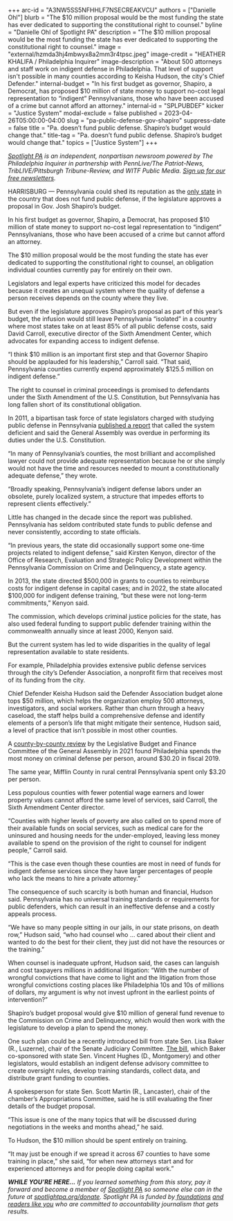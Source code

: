 +++
arc-id = "A3NW5SS5NFHHLF7NSECREAKVCU"
authors = ["Danielle Ohl"]
blurb = "The $10 million proposal would be the most funding the state has ever dedicated to supporting the constitutional right to counsel."
byline = "Danielle Ohl of Spotlight PA"
description = "The $10 million proposal would be the most funding the state has ever dedicated to supporting the constitutional right to counsel."
image = "external/hzmda3hj4mbwyx8a2mm3r4tpsc.jpeg"
image-credit = "HEATHER KHALIFA / Philadelphia Inquirer"
image-description = "About 500 attorneys and staff work on indigent defense in Philadelphia. That level of support isn't possible in many counties according to Keisha Hudson, the city's Chief Defender."
internal-budget = "In his first budget as governor, Shapiro, a Democrat, has proposed $10 million of state money to support no-cost legal representation to “indigent” Pennsylvanians, those who have been accused of a crime but cannot afford an attorney."
internal-id = "SPLPUBDEF"
kicker = "Justice System"
modal-exclude = false
published = 2023-04-26T05:00:00-04:00
slug = "pa-public-defense-gov-shapiro"
suppress-date = false
title = "Pa. doesn’t fund public defense. Shapiro’s budget would change that."
title-tag = "Pa. doesn’t fund public defense. Shapiro’s budget would change that."
topics = ["Justice System"]
+++

<a href="https://www.spotlightpa.org/"><i>Spotlight PA</i></a><i> is an independent, nonpartisan newsroom powered by The Philadelphia Inquirer in partnership with PennLive/The Patriot-News, TribLIVE/Pittsburgh Tribune-Review, and WITF Public Media. </i><a href="https://www.spotlightpa.org/newsletters"><i>Sign up for our free newsletters</i></a><i>.</i>

HARRISBURG — Pennsylvania could shed its reputation as the <a href="https://sixthamendment.org/the-state-of-the-nation-on-gideons-60th-anniversary/">only state</a> in the country that does not fund public defense, if the legislature approves a proposal in Gov. Josh Shapiro’s budget.

In his first budget as governor, Shapiro, a Democrat, has proposed $10 million of state money to support no-cost legal representation to “indigent” Pennsylvanians, those who have been accused of a crime but cannot afford an attorney.

The $10 million proposal would be the most funding the state has ever dedicated to supporting the constitutional right to counsel, an obligation individual counties currently pay for entirely on their own.

<script src="https://www.spotlightpa.org/embed.js" async></script><div data-spl-embed-version="1" data-spl-src="https://www.spotlightpa.org/embeds/newsletter/"></div>

Legislators and legal experts have criticized this model for decades because it creates an unequal system where the quality of defense a person receives depends on the county where they live.

But even if the legislature approves Shapiro’s proposal as part of this year’s budget, the infusion would still leave Pennsylvania “isolated” in a country where most states take on at least 85% of all public defense costs, said David Carroll, executive director of the Sixth Amendment Center, which advocates for expanding access to indigent defense.

“I think $10 million is an important first step and that Governor Shapiro should be applauded for his leadership,” Carroll said. “That said, Pennsylvania counties currently expend approximately $125.5 million on indigent defense.”

The right to counsel in criminal proceedings is promised to defendants under the Sixth Amendment of the U.S. Constitution, but Pennsylvania has long fallen short of its constitutional obligation.

In 2011, a bipartisan task force of state legislators charged with studying public defense in Pennsylvania <a href="http://jsg.legis.state.pa.us/resources/documents/ftp/publications/2011-265-indigent%20defense.pdf">published a report</a> that called the system deficient and said the General Assembly was overdue in performing its duties under the U.S. Constitution.

“In many of Pennsylvania’s counties, the most brilliant and accomplished lawyer could not provide adequate representation because he or she simply would not have the time and resources needed to mount a constitutionally adequate defense,” they wrote.

“Broadly speaking, Pennsylvania’s indigent defense labors under an obsolete, purely localized system, a structure that impedes efforts to represent clients effectively.”

Little has changed in the decade since the report was published. Pennsylvania has seldom contributed state funds to public defense and never consistently, according to state officials.

“In previous years, the state did occasionally support some one-time projects related to indigent defense,” said Kirsten Kenyon, director of the Office of Research, Evaluation and Strategic Policy Development within the Pennsylvania Commission on Crime and Delinquency, a state agency.

In 2013, the state directed $500,000 in grants to counties to reimburse costs for indigent defense in capital cases; and in 2022, the state allocated $100,000 for indigent defense training, “but these were not long-term commitments,” Kenyon said.

The commission, which develops criminal justice policies for the state, has also used federal funding to support public defender training within the commonwealth annually since at least 2000, Kenyon said.

But the current system has led to wide disparities in the quality of legal representation available to state residents.

For example, Philadelphia provides extensive public defense services through the city’s Defender Association, a nonprofit firm that receives most of its funding from the city.

Chief Defender Keisha Hudson said the Defender Association budget alone tops $50 million, which helps the organization employ 500 attorneys, investigators, and social workers. Rather than churn through a heavy caseload, the staff helps build a comprehensive defense and identify elements of a person’s life that might mitigate their sentence, Hudson said, a level of practice that isn’t possible in most other counties.

A <a href="http://lbfc.legis.state.pa.us/Resources/Documents/Reports/701.pdf">county-by-county review</a> by the Legislative Budget and Finance Committee of the General Assembly in 2021 found Philadelphia spends the most money on criminal defense per person, around $30.20 in fiscal 2019.

The same year, Mifflin County in rural central Pennsylvania spent only $3.20 per person.

Less populous counties with fewer potential wage earners and lower property values cannot afford the same level of services, said Carroll, the Sixth Amendment Center director.

“Counties with higher levels of poverty are also called on to spend more of their available funds on social services, such as medical care for the uninsured and housing needs for the under-employed, leaving less money available to spend on the provision of the right to counsel for indigent people,” Carroll said.

“This is the case even though these counties are most in need of funds for indigent defense services since they have larger percentages of people who lack the means to hire a private attorney.”

The consequence of such scarcity is both human and financial, Hudson said. Pennsylvania has no universal training standards or requirements for public defenders, which can result in an ineffective defense and a costly appeals process.

“We have so many people sitting in our jails, in our state prisons, on death row,” Hudson said, “who had counsel who … cared about their client and wanted to do the best for their client, they just did not have the resources or the training.”

When counsel is inadequate upfront, Hudson said, the cases can languish and cost taxpayers millions in additional litigation: “With the number of wrongful convictions that have come to light and the litigation from those wrongful convictions costing places like Philadelphia 10s and 10s of millions of dollars, my argument is why not invest upfront in the earliest points of intervention?”

Shapiro’s budget proposal would give $10 million of general fund revenue to the Commission on Crime and Delinquency, which would then work with the legislature to develop a plan to spend the money.

One such plan could be a recently introduced bill from state Sen. Lisa Baker (R., Luzerne), chair of the Senate Judiciary Committee. <a href="https://www.legis.state.pa.us/CFDOCS/Legis/PN/Public/btCheck.cfm?txtType=PDF&sessYr=2023&sessInd=0&billBody=S&billTyp=B&billNbr=0371&pn=0314">The bill</a>, which Baker co-sponsored with state Sen. Vincent Hughes (D., Montgomery) and other legislators, would establish an indigent defense advisory committee to create oversight rules, develop training standards, collect data, and distribute grant funding to counties.

<script src="https://www.spotlightpa.org/embed.js" async></script><div data-spl-embed-version="1" data-spl-src="https://www.spotlightpa.org/embeds/donate/"></div>

A spokesperson for state Sen. Scott Martin (R., Lancaster), chair of the chamber’s Appropriations Committee, said he is still evaluating the finer details of the budget proposal.

“This issue is one of the many topics that will be discussed during negotiations in the weeks and months ahead,” he said.

To Hudson, the $10 million should be spent entirely on training.

“It may just be enough if we spread it across 67 counties to have some training in place,” she said, “for when new attorneys start and for experienced attorneys and for people doing capital work.”

<i><b>WHILE YOU’RE HERE...</b></i><i> If you learned something from this story, pay it forward and become a member of </i><a href="https://www.spotlightpa.org/"><i>Spotlight PA</i></a><i> so someone else can in the future at </i><a href="https://www.spotlightpa.org/donate"><i>spotlightpa.org/donate</i></a><i>. Spotlight PA is funded by</i><a href="https://www.spotlightpa.org/support"><i> foundations</i></a><i> </i><a href="https://www.spotlightpa.org/support"><i>and readers like you</i></a><i> who are committed to accountability journalism that gets results.</i>
